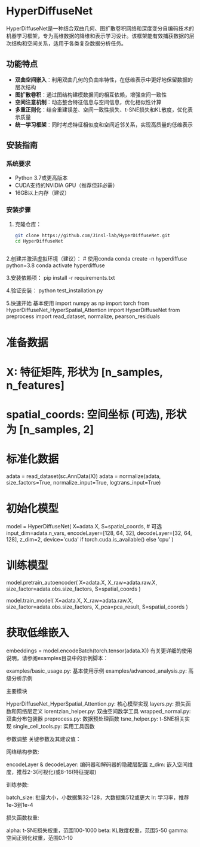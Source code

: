 # HyperDiffuseNet

HyperDiffuseNet是一种结合双曲几何、图扩散卷积网络和深度变分自编码技术的机器学习框架，专为高维数据的降维和表示学习设计。该框架能有效捕获数据的层次结构和空间关系，适用于各类复杂数据分析任务。

## 功能特点

- **双曲空间嵌入**：利用双曲几何的负曲率特性，在低维表示中更好地保留数据的层次结构
- **图扩散卷积**：通过图结构建模数据间的相互依赖，增强空间一致性
- **空间注意机制**：动态整合特征信息与空间信息，优化相似性计算
- **多重正则化**：结合重建误差、空间一致性损失、t-SNE损失和KL散度，优化表示质量
- **统一学习框架**：同时考虑特征相似度和空间近邻关系，实现高质量的低维表示

## 安装指南

### 系统要求

- Python 3.7或更高版本
- CUDA支持的NVIDIA GPU（推荐但非必需）
- 16GB以上内存（建议）

### 安装步骤

1. 克隆仓库：
   ```bash
   git clone https://github.com/Jinsl-lab/HyperDiffuseNet.git
   cd HyperDiffuseNet
  
2.创建并激活虚拟环境（建议）：
    # 使用conda
conda create -n hyperdiffuse python=3.8
conda activate hyperdiffuse

  
3.安装依赖项：
pip install -r requirements.txt

4.验证安装：
python test_installation.py


5.快速开始
基本使用
import numpy as np
import torch
from HyperDiffuseNet_HyperSpatial_Attention import HyperDiffuseNet
from preprocess import read_dataset, normalize, pearson_residuals

# 准备数据
# X: 特征矩阵, 形状为 [n_samples, n_features]
# spatial_coords: 空间坐标 (可选), 形状为 [n_samples, 2]

# 标准化数据
adata = read_dataset(sc.AnnData(X))
adata = normalize(adata, size_factors=True, normalize_input=True, logtrans_input=True)

# 初始化模型
model = HyperDiffuseNet(
    X=adata.X,
    S=spatial_coords,  # 可选
    input_dim=adata.n_vars,
    encodeLayer=[128, 64, 32],
    decodeLayer=[32, 64, 128],
    z_dim=2,
    device='cuda' if torch.cuda.is_available() else 'cpu'
)

# 训练模型
model.pretrain_autoencoder(
    X=adata.X,
    X_raw=adata.raw.X,
    size_factor=adata.obs.size_factors,
    S=spatial_coords
)

model.train_model(
    X=adata.X,
    X_raw=adata.raw.X,
    size_factor=adata.obs.size_factors,
    X_pca=pca_result,
    S=spatial_coords
)

# 获取低维嵌入
embeddings = model.encodeBatch(torch.tensor(adata.X))
有关更详细的使用说明，请参阅examples目录中的示例脚本：

examples/basic_usage.py: 基本使用示例
examples/advanced_analysis.py: 高级分析示例

主要模块

HyperDiffuseNet_HyperSpatial_Attention.py: 核心模型实现
layers.py: 损失函数和网络层定义
lorentzian_helper.py: 双曲空间数学工具
wrapped_normal.py: 双曲分布包装器
preprocess.py: 数据预处理函数
tsne_helper.py: t-SNE相关实现
single_cell_tools.py: 实用工具函数

参数调整
关键参数及其建议值：

网络结构参数:

encodeLayer & decodeLayer: 编码器和解码器的隐藏层配置
z_dim: 嵌入空间维度，推荐2-3(可视化)或8-16(特征提取)


训练参数:

batch_size: 批量大小，小数据集32-128，大数据集512或更大
lr: 学习率，推荐1e-3到1e-4


损失函数权重:

alpha: t-SNE损失权重，范围100-1000
beta: KL散度权重，范围5-50
gamma: 空间正则化权重，范围0.1-10
